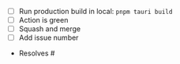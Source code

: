 - [ ] Run production build in local: `pnpm tauri build`
- [ ] Action is green
- [ ] Squash and merge
- [ ] Add issue number
- Resolves #
